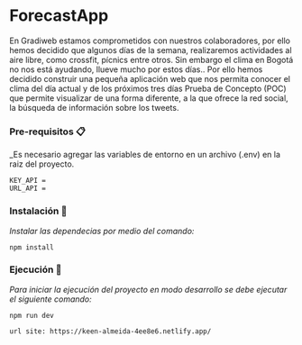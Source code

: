 # ForecastApp
En Gradiweb estamos comprometidos con nuestros colaboradores, por ello hemos decidido que algunos días de la semana, realizaremos actividades al aire libre, como crossfit, pícnics entre otros. Sin embargo el clima en Bogotá no nos está ayudando, llueve mucho por estos días.. Por ello hemos decidido construir una pequeña aplicación web que nos permita conocer el clima del día actual y de los próximos tres días
 Prueba de Concepto (POC) que permite visualizar de una forma diferente, a la que ofrece la red social, la búsqueda de información sobre los tweets.

### Pre-requisitos 📋

_Es necesario agregar las variables de entorno en un archivo (.env) en la raiz del proyecto. 

```
KEY_API = 
URL_API =

```
### Instalación 🔧

_Instalar las dependecias por medio del comando:_

```
npm install
```

### Ejecución 🚀

_Para iniciar la ejecución del proyecto en modo desarrollo se debe ejecutar el siguiente comando:_

```
npm run dev
```
```
url site: https://keen-almeida-4ee8e6.netlify.app/
```

